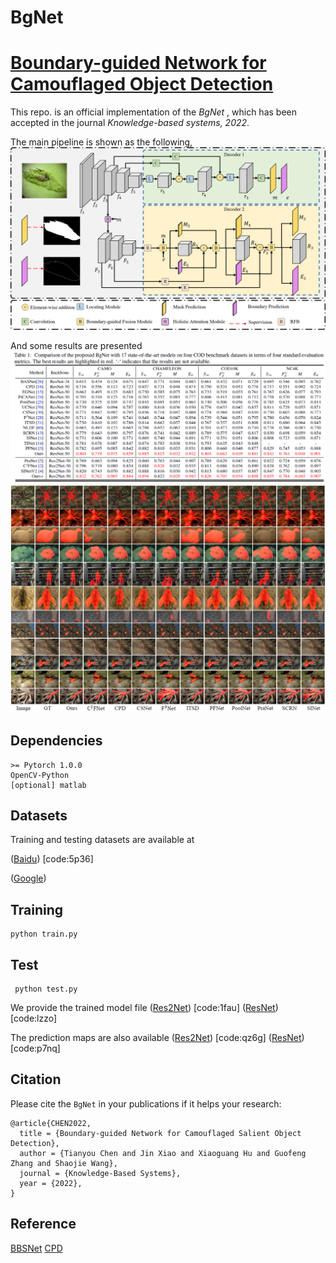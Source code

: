 # BgNet
# [Boundary-guided Network for Camouflaged Object Detection](https://doi.org/10.1016/j.knosys.2022.108901)

This repo. is an official implementation of the *BgNet* , which has been accepted in the journal *Knowledge-based systems, 2022*. 

The main pipeline is shown as the following, 
![BgNet](figures/network.png)

And some results are presented
![quantitative results](figures/results.png)
![qualitative results](figures/results2.png)

## Dependencies 
```
>= Pytorch 1.0.0
OpenCV-Python
[optional] matlab
```

## Datasets
Training and testing datasets are available at 

([Baidu](https://pan.baidu.com/s/1v_Av_j88O4H-S2glVOQZQg)) [code:5p36]

([Google](https://drive.google.com/file/d/1VS8qVUjC__4BZhB-13S3wHDWAs_-YFDI/view?usp=sharing))

## Training
```
python train.py
```

## Test
```
 python test.py
```
We provide the trained model file 
([Res2Net](https://pan.baidu.com/s/1sHSPhGvQJszpN97stzuxFA)) [code:1fau]
([ResNet](https://pan.baidu.com/s/1DRis1YEsakb8ZXrSzOhtKQ)) [code:lzzo]

The prediction maps are also available
([Res2Net](https://pan.baidu.com/s/1Ug6_p8Uho9VMaIDc4Km5LA)) [code:qz6g]
([ResNet](https://pan.baidu.com/s/1l0GP516TqaYlK2aMHBvhNw)) [code:p7nq]

## Citation
Please cite the `BgNet` in your publications if it helps your research:
```
@article{CHEN2022,
  title = {Boundary-guided Network for Camouflaged Salient Object Detection},
  author = {Tianyou Chen and Jin Xiao and Xiaoguang Hu and Guofeng Zhang and Shaojie Wang},
  journal = {Knowledge-Based Systems},
  year = {2022},
}
```
## Reference
[BBSNet](https://github.com/zyjwuyan/BBS-Net)
[CPD](https://github.com/wuzhe71/CPD)
